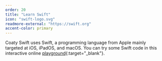 ```yaml
---
order: 20
title: "Learn Swift"
icon: "swift-logo.svg"
readmore-external: "https://swift.org"
accent-color: primary
---
```


Coaty Swift uses Swift, a programming language from Apple mainly targeted at iOS,
iPadOS, and macOS. You can try some Swift code in this interactive online
[playground](https://repl.it/languages/swift){:target="_blank"}.
